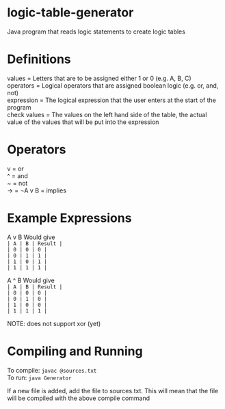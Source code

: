 # logic-table-generator
Java program that reads logic statements to create logic tables

# Definitions
values = Letters that are to be assigned either 1 or 0 (e.g. A, B, C)  
operators = Logical operators that are assigned boolean logic (e.g. or, and, not)  
expression = The logical expression that the user enters at the start of the program  
check values = The values on the left hand side of the table, the actual value of the values that will be put into the expression

# Operators
v = or  
^ = and  
~ = not  
-> = ¬A v B = implies

# Example Expressions
A v B Would give  
`| A | B | Result |`  
`| 0 | 0 | 0 |`  
`| 0 | 1 | 1 |`  
`| 1 | 0 | 1 |`  
`| 1 | 1 | 1 |`  

A ^ B Would give  
`| A | B | Result |`  
`| 0 | 0 | 0 |`  
`| 0 | 1 | 0 |`  
`| 1 | 0 | 0 |`  
`| 1 | 1 | 1 |`  

NOTE: does not support xor (yet)

# Compiling and Running
To compile: `javac @sources.txt`  
To run: `java Generator`

If a new file is added, add the file to sources.txt. This will mean that the file will be compiled with the above compile command